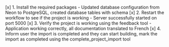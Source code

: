 [x] 1. Install the required packages - Updated database configuration from Neon to PostgreSQL, created database tables with schema
[x] 2. Restart the workflow to see if the project is working - Server successfully started on port 5000
[x] 3. Verify the project is working using the feedback tool - Application working correctly, all documentation translated to French
[x] 4. Inform user the import is completed and they can start building, mark the import as completed using the complete_project_import tool